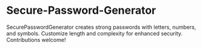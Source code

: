 # Secure-Password-Generator
SecurePasswordGenerator creates strong passwords with letters, numbers, and symbols. Customize length and complexity for enhanced security. Contributions welcome!
